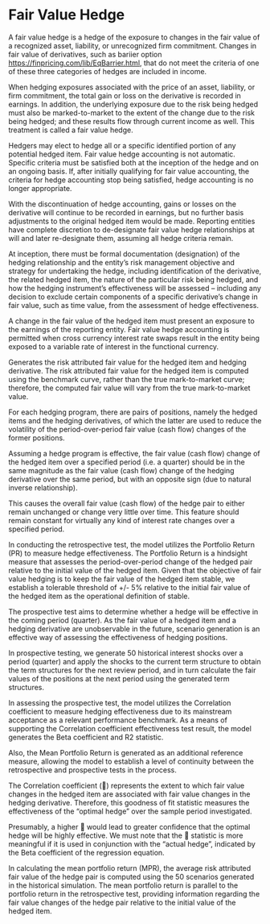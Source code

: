 # Fair Value Hedge

A fair value hedge is a hedge of the exposure to changes in the fair value of a recognized asset, liability, or unrecognized firm commitment. Changes in fair value of derivatives, such as bariier option https://finpricing.com/lib/EqBarrier.html, that do not meet the criteria of one of these three categories of hedges are included in income. 

When hedging exposures associated with the price of an asset, liability, or firm commitment, the total gain or loss on the derivative is recorded in earnings. In addition, the underlying exposure due to the risk being hedged must also be marked-to-market to the extent of the change due to the risk being hedged; and these results flow through current income as well. This treatment is called a fair value hedge.


Hedgers may elect to hedge all or a specific identified portion of any potential hedged item. Fair value hedge accounting is not automatic. Specific criteria must be satisfied both at the inception of the hedge and on an ongoing basis. If, after initially qualifying for fair value accounting, the criteria for hedge accounting stop being satisfied, hedge accounting is no longer appropriate. 

With the discontinuation of hedge accounting, gains or losses on the derivative will continue to be recorded in earnings, but no further basis adjustments to the original hedged item would be made. Reporting entities have complete discretion to de-designate fair value hedge relationships at will and later re-designate them, assuming all hedge criteria remain. 

At inception, there must be formal documentation (designation) of the hedging relationship and the entity’s risk management objective and strategy for undertaking the hedge, including identification of the derivative, the related hedged item, the nature of the particular risk being hedged, and how the hedging instrument’s effectiveness will be assessed – including any decision to exclude certain components of a specific derivative’s change in fair value, such as time value, from the assessment of hedge effectiveness.

A change in the fair value of the hedged item must present an exposure to the earnings of the reporting entity. Fair value hedge accounting is permitted when cross currency interest rate swaps result in the entity being exposed to a variable rate of interest in the functional currency.

Generates the risk attributed fair value for the hedged item and hedging derivative. The risk attributed fair value for the hedged item is computed using the benchmark curve, rather than the true mark-to-market curve; therefore, the computed fair value will vary from the true mark-to-market value. 

For each hedging program, there are pairs of positions, namely the hedged items and the hedging derivatives, of which the latter are used to reduce the volatility of the period-over-period fair value (cash flow) changes of the former positions. 

Assuming a hedge program is effective, the fair value (cash flow) change of the hedged item over a specified period (i.e. a quarter) should be in the same magnitude as the fair value (cash flow) change of the hedging derivative over the same period, but with an opposite sign (due to natural inverse relationship).  

This causes the overall fair value (cash flow) of the hedge pair to either remain unchanged or change very little over time. This feature should remain constant for virtually any kind of interest rate changes over a specified period.  

In conducting the retrospective test, the model utilizes the Portfolio Return (PR) to measure hedge effectiveness. The Portfolio Return is a hindsight measure that assesses the period-over-period change of the hedged pair relative to the initial value of the hedged item. Given that the objective of fair value hedging is to keep the fair value of the hedged item stable, we establish a tolerable threshold of +/- 5% relative to the initial fair value of the hedged item as the operational definition of stable.

The prospective test aims to determine whether a hedge will be effective in the coming period (quarter). As the fair value of a hedged item and a hedging derivative are unobservable in the future, scenario generation is an effective way of assessing the effectiveness of hedging positions. 

In prospective testing, we generate 50 historical interest shocks over a period (quarter) and apply the shocks to the current term structure to obtain the term structures for the next review period, and in turn calculate the fair values of the positions at the next period using the generated term structures. 

In assessing the prospective test, the model utilizes the Correlation coefficient to measure hedging effectiveness due to its mainstream acceptance as a relevant performance benchmark. As a means of supporting the Correlation coefficient effectiveness test result, the model generates the Beta coefficient and R2 statistic. 

Also, the Mean Portfolio Return is generated as an additional reference measure, allowing the model to establish a level of continuity between the retrospective and prospective tests in the process.

The Correlation coefficient () represents the extent to which fair value changes in the hedged item are associated with fair value changes in the hedging derivative. Therefore, this goodness of fit statistic measures the effectiveness of the “optimal hedge” over the sample period investigated. 

Presumably, a higher  would lead to greater confidence that the optimal hedge will be highly effective. We must note that the  statistic is more meaningful if it is used in conjunction with the “actual hedge”, indicated by the Beta coefficient of the regression equation.

In calculating the mean portfolio return (MPR), the average risk attributed fair value of the hedge pair is computed using the 50 scenarios generated in the historical simulation. The mean portfolio return is parallel to the portfolio return in the retrospective test, providing information regarding the fair value changes of the hedge pair relative to the initial value of the hedged item.




